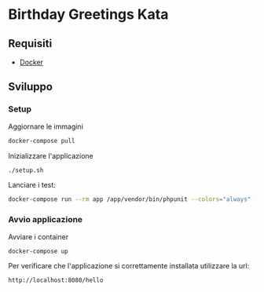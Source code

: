 # Birthday Greetings Kata

## Requisiti

* [Docker](https://docs.docker.com)

## Sviluppo

### Setup

Aggiornare le immagini

```bash
docker-compose pull
```

Inizializzare l'applicazione

```bash
./setup.sh
```

Lanciare i test:

```bash
docker-compose run --rm app /app/vendor/bin/phpunit --colors="always" --bootstrap vendor/autoload.php tests/
```

### Avvio applicazione

Avviare i container

```bash
docker-compose up
```

Per verificare che l'applicazione si correttamente installata utilizzare la url:

```bash
http://localhost:8080/hello
```